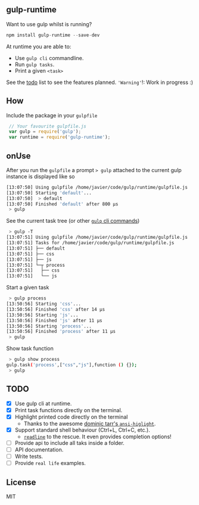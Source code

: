 ## gulp-runtime

 Want to use gulp whilst is running?

```js
npm install gulp-runtime --save-dev
```

 At runtime you are able to:
  - Use `gulp cli` commandline.
  - Run `gulp tasks`.
  - Print a given `<task>`

 See the [todo](#todo) list to see the features planned.
 `'Warning'`!: Work in progress :)

## How

Include the package in your `gulpfile`

```js
 // Your favourite gulpfile.js
 var gulp = require('gulp');
 var runtime = require('gulp-runtime');
```

## onUse

After you run the `gulpfile` a prompt ` > gulp ` attached to the current gulp instance is displayed like so

```bash
[13:07:50] Using gulpfile /home/javier/code/gulp/runtime/gulpfile.js
[13:07:50] Starting 'default'...
[13:07:50]  > default
[13:07:50] Finished 'default' after 800 μs
 > gulp
```


See the current task tree (or other [`gulp` cli commands](https://github.com/gulpjs/gulp/blob/master/docs/CLI.md))
```bash
 > gulp -T
[13:07:51] Using gulpfile /home/javier/code/gulp/runtime/gulpfile.js
[13:07:51] Tasks for /home/javier/code/gulp/runtime/gulpfile.js
[13:07:51] ├── default
[13:07:51] ├── css
[13:07:51] ├── js
[13:07:51] └─┬ process
[13:07:51]   ├── css
[13:07:51]   └── js
```
Start a given task
```bash
 > gulp process
[13:50:56] Starting 'css'...
[13:50:56] Finished 'css' after 14 μs
[13:50:56] Starting 'js'...
[13:50:56] Finished 'js' after 11 μs
[13:50:56] Starting 'process'...
[13:50:56] Finished 'process' after 11 μs
 > gulp
```

Show task function
``` bash
 > gulp show process
gulp.task('process',["css","js"],function () {});
 > gulp
```

## TODO

 - [X] Use gulp cli at runtime.
 - [X] Print task functions directly on the terminal.
 - [X] Highlight printed code directly on the terminal
      * Thanks to the awesome [dominic tarr's `ansi-higlight`](https://github.com/dominictarr/ansi-highlight).
 - [X] Support standard shell behaviour (Ctrl+L, Ctrl+C, etc.).
    * [`readline`](http://nodejs.org/api/readline.html) to the rescue. It even provides completion options!
 - [ ] Provide api to include all taks inside a folder.
 - [ ] API documentation.
 - [ ] Write tests.
 - [ ] Provide `real life` examples.

## License

MIT
